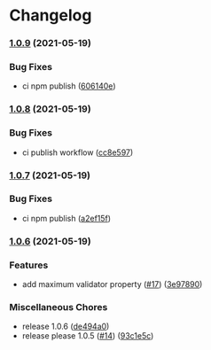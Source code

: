 # Changelog

### [1.0.9](https://www.github.com/nugaon/furious-commander/compare/v1.0.8...v1.0.9) (2021-05-19)


### Bug Fixes

* ci npm publish ([606140e](https://www.github.com/nugaon/furious-commander/commit/606140e26b06847e0e9a3ef3cd95a145850e8923))

### [1.0.8](https://www.github.com/nugaon/furious-commander/compare/v1.0.7...v1.0.8) (2021-05-19)


### Bug Fixes

* ci publish workflow ([cc8e597](https://www.github.com/nugaon/furious-commander/commit/cc8e597c0f96d6fa8a9138402215c453fdede57f))

### [1.0.7](https://www.github.com/nugaon/furious-commander/compare/v1.0.6...v1.0.7) (2021-05-19)


### Bug Fixes

* ci npm publish ([a2ef15f](https://www.github.com/nugaon/furious-commander/commit/a2ef15f49b77474c405fa61549ad634ef27d7494))

### [1.0.6](https://www.github.com/nugaon/furious-commander/compare/v1.0.0...v1.0.6) (2021-05-19)


### Features

* add maximum validator property ([#17](https://www.github.com/nugaon/furious-commander/issues/17)) ([3e97890](https://www.github.com/nugaon/furious-commander/commit/3e97890a7a39a5d0cfcc81504a17a78b02d24ff6))


### Miscellaneous Chores

* release 1.0.6 ([de494a0](https://www.github.com/nugaon/furious-commander/commit/de494a0e322b70dee809b0cf772c89437632d35c))
* release please 1.0.5 ([#14](https://www.github.com/nugaon/furious-commander/issues/14)) ([93c1e5c](https://www.github.com/nugaon/furious-commander/commit/93c1e5cf57508ec14f3eabd998daee26c6ef19fa))
